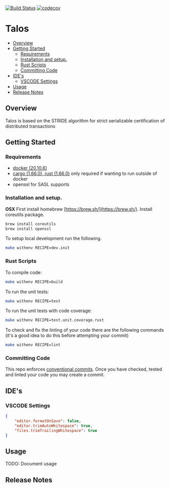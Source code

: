 [![Build Status](https://img.shields.io/github/actions/workflow/status/kindredgroup/talos/build.yml?branch=master)](https://github.com/kindredgroup/talos/actions/workflows/build.yml?branch=master)
[![codecov](https://img.shields.io/codecov/c/github/kindredgroup/talos/master?style=flat-square&logo=codecov)](https://app.codecov.io/gh/kindredgroup/talos)


# Talos


[comment]: <> (TOC_START)

-   [Overview](#overview)
-   [Getting Started](#getting-started)
    -   [Requirements](#getting-started-requirements)
    -   [Installation and setup.](#getting-started-installation-and-setup)
    -   [Rust Scripts](#getting-started-rust-scripts)
    -   [Committing Code](#getting-started-committing-code)
-   [IDE's](#ides)
    -   [VSCODE Settings](#ides-vscode-settings)
-   [Usage](#usage)
-   [Release Notes](#release-notes)

[comment]: <> (TOC_END)

## Overview <a name="overview"></a>

Talos is based on the STRIDE algorithm for strict serializable certification of distributed transactions

## Getting Started <a name="getting-started"></a>

### Requirements <a name="getting-started-requirements"></a>

-   [docker (20.10.6)](https://docs.docker.com/get-docker/)
-   [cargo (1.66.0), rust (1.66.0)](https://www.rust-lang.org/tools/install) only required if wanting to run outside of docker
-   openssl for SASL supports

### Installation and setup. <a name="getting-started-installation-and-setup"></a>

**OSX**
First install homebrew [https://brew.sh/](https://brew.sh/).
Install coreutils package.

```bash
brew install coreutils
brew install openssl
```

To setup local development run the following.

```bash
make withenv RECIPE=dev.init
```

### Rust Scripts <a name="getting-started-rust-scripts"></a>

To compile code:

```bash
make withenv RECIPE=build
```

To run the unit tests:

```bash
make withenv RECIPE=test
```

To run the unit tests with code coverage:

```bash
make withenv RECIPE=test.unit.coverage.rust
```

To check and fix the linting of your code there are the following commands (it's a good idea to do this before attempting your commit)

```bash
make withenv RECIPE=lint
```

### Committing Code <a name="getting-started-committing-code"></a>

This repo enforces [conventional commits](https://www.conventionalcommits.org/en/v1.0.0/).
Once you have checked, tested and linted your code you may create a commit.

## IDE's <a name="ides"></a>

### VSCODE Settings <a name="ides-vscode-settings"></a>

```json
{
    "editor.formatOnSave": false,
    "editor.trimAutoWhitespace": true,
    "files.trimTrailingWhitespace": true
}
```

## Usage <a name="usage"></a>

TODO: Document usage

## Release Notes <a name="release-notes"></a>
